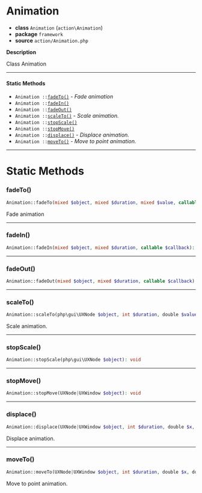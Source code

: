 # Animation

- **class** `Animation` (`action\Animation`)
- **package** `framework`
- **source** `action/Animation.php`

**Description**

Class Animation

---

#### Static Methods

- `Animation ::`[`fadeTo()`](#method-fadeto) - _Fade animation_
- `Animation ::`[`fadeIn()`](#method-fadein)
- `Animation ::`[`fadeOut()`](#method-fadeout)
- `Animation ::`[`scaleTo()`](#method-scaleto) - _Scale animation._
- `Animation ::`[`stopScale()`](#method-stopscale)
- `Animation ::`[`stopMove()`](#method-stopmove)
- `Animation ::`[`displace()`](#method-displace) - _Displace animation._
- `Animation ::`[`moveTo()`](#method-moveto) - _Move to point animation._

---
# Static Methods

<a name="method-fadeto"></a>

### fadeTo()
```php
Animation::fadeTo(mixed $object, mixed $duration, mixed $value, callable|null $callback): null|UXAnimationTimer
```
Fade animation

---

<a name="method-fadein"></a>

### fadeIn()
```php
Animation::fadeIn(mixed $object, mixed $duration, callable $callback): void
```

---

<a name="method-fadeout"></a>

### fadeOut()
```php
Animation::fadeOut(mixed $object, mixed $duration, callable $callback): void
```

---

<a name="method-scaleto"></a>

### scaleTo()
```php
Animation::scaleTo(php\gui\UXNode $object, int $duration, double $value, callable $callback): UXAnimationTimer
```
Scale animation.

---

<a name="method-stopscale"></a>

### stopScale()
```php
Animation::stopScale(php\gui\UXNode $object): void
```

---

<a name="method-stopmove"></a>

### stopMove()
```php
Animation::stopMove(UXNode|UXWindow $object): void
```

---

<a name="method-displace"></a>

### displace()
```php
Animation::displace(UXNode|UXWindow $object, int $duration, double $x, double $y, callable $callback): UXAnimationTimer
```
Displace animation.

---

<a name="method-moveto"></a>

### moveTo()
```php
Animation::moveTo(UXNode|UXWindow $object, int $duration, double $x, double $y, callable|null $callback): array|null|UXAnimationTimer
```
Move to point animation.